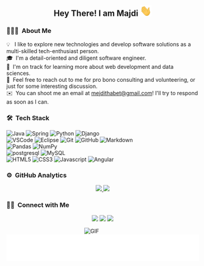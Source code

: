 <h2 align='center'>Hey There! I am Majdi <img src="https://raw.githubusercontent.com/ABSphreak/ABSphreak/master/gifs/Hi.gif" width="30px"></h2>

### 👨🏻‍💻 &nbsp;About Me

💡 &nbsp; I like to explore new technologies and develop software solutions as a multi-skilled tech-enthusiast person.\
🎓 &nbsp;I'm a detail-oriented and diligent software engineer.\
🌱 &nbsp;I'm on track for learning more about web development and data sciences.\
💬 &nbsp;Feel free to reach out to me for pro bono consulting and volunteering, or just for some interesting discussion.\
✉️ &nbsp;You can shoot me an email at mejdithabet@gmail.com! I'll try to respond as soon as I can.

### 🛠 &nbsp;Tech Stack

![Java](https://img.shields.io/badge/java-%23ED8B00.svg?style=for-the-badge&logo=java&logoColor=white)
![Spring](https://img.shields.io/badge/spring%20-%236DB33F.svg?&style=for-the-badge&logo=spring&logoColor=white)
![Python](https://img.shields.io/badge/python-%2314354C.svg?style=for-the-badge&logo=python&logoColor=white)
![Django](https://img.shields.io/badge/django-%23092E20.svg?style=for-the-badge&logo=django&logoColor=white)\
![VSCode](https://img.shields.io/badge/VisualStudioCode-0078d7.svg?style=for-the-badge&logo=visual-studio-code&logoColor=white)
![Eclipse](https://img.shields.io/badge/Eclipse-FE7A16.svg?style=for-the-badge&logo=Eclipse&logoColor=white)
![Git](https://img.shields.io/badge/git-%23F05033.svg?style=for-the-badge&logo=git&logoColor=white)
![GitHub](https://img.shields.io/badge/github-%23121011.svg?style=for-the-badge&logo=github&logoColor=white)
![Markdown](https://img.shields.io/badge/markdown-%23000000.svg?style=for-the-badge&logo=markdown&logoColor=white)\
![Pandas](https://img.shields.io/badge/pandas-%23150458.svg?style=for-the-badge&logo=pandas&logoColor=white)
![NumPy](https://img.shields.io/badge/numpy-%23013243.svg?style=for-the-badge&logo=numpy&logoColor=white)\
![postgresql](https://img.shields.io/badge/postgres-%23316192.svg?&style=for-the-badge&logo=postgresql&logoColor=white")
![MySQL](https://img.shields.io/badge/mysql-%2300f.svg?style=for-the-badge&logo=mysql&logoColor=white)\
![HTML5](https://img.shields.io/badge/html5-%23E34F26.svg?style=for-the-badge&logo=html5&logoColor=white)
![CSS3](https://img.shields.io/badge/css3-%231572B6.svg?style=for-the-badge&logo=css3&logoColor=white)
![Javascript](https://img.shields.io/badge/javascript%20-%23323330.svg?&style=for-the-badge&logo=javascript&logoColor=%23F7DF1E)
![Angular](https://img.shields.io/badge/angular-%23DD0031.svg?style=for-the-badge&logo=angular&logoColor=white)

### ⚙️ &nbsp;GitHub Analytics

<p align="center">
<a href="https://github.com/SuwaidAslam">
  <img height="180em" src="https://github-readme-stats-eight-theta.vercel.app/api?username=SuwaidAslam&show_icons=true&theme=algolia&include_all_commits=true&count_private=true"/>
  <img height="180em" src="https://github-readme-stats-eight-theta.vercel.app/api/top-langs/?username=SuwaidAslam&layout=compact&langs_count=8&theme=algolia"/>
</a>
</p>

### 🤝🏻 &nbsp;Connect with Me

<p align="center">
<a href="https://www.linkedin.com/in/majdi-thabet/"><img src="https://img.shields.io/badge/-Majdi%20Thabet-0077B5?style=flat&logo=Linkedin&logoColor=white"/></a>
<a href="https://mail.google.com/mail/?view=cm&fs=1&to=mejdithabet@gmail.com"><img src="https://img.shields.io/badge/-mejdithabet@gmail.com-D14836?style=flat&logo=Gmail&logoColor=white"/></a>
<a href="https://twitter.com/SuwaidAslam"><img src="https://img.shields.io/badge/-@MajdiThabet-E4405F?style=flat&logo=Twitter&logoColor=white"/></a>
</p>



<img align="right" width="300" alt="GIF" src="https://blog.cloudlayer.io/content/images/2020/12/coding-freak.gif"/>


 
<img align='center'  height="70" alt="Thanks" width="100%" src="https://github.com/Moataz-Elmesmary/Moataz-Elmesmary/blob/main/Moataz.svg">

